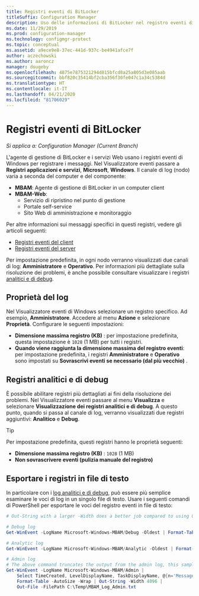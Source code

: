 ```yaml
---
title: Registri eventi di BitLocker
titleSuffix: Configuration Manager
description: Uso delle informazioni di BitLocker nel registro eventi di Windows per la risoluzione dei problemi
ms.date: 11/29/2019
ms.prod: configuration-manager
ms.technology: configmgr-protect
ms.topic: conceptual
ms.assetid: a9ece9e8-37ec-441d-937c-be4941afce7f
author: aczechowski
ms.author: aaroncz
manager: dougeby
ms.openlocfilehash: 4875e7875321294d815bfcd8a25a805d3e085aab
ms.sourcegitcommit: bbf820c35414bf2cba356f30fe047c1a34c5384d
ms.translationtype: HT
ms.contentlocale: it-IT
ms.lasthandoff: 04/21/2020
ms.locfileid: "81706029"
---
```

# <a name="bitlocker-event-logs"></a>Registri eventi di BitLocker

*Si applica a: Configuration Manager (Current Branch)*

L'agente di gestione di BitLocker e i servizi Web usano i registri eventi di Windows per registrare i messaggi. Nel Visualizzatore eventi passare a **Registri applicazioni e servizi**, **Microsoft**, **Windows**. Il canale di log (nodo) varia a seconda del computer e del componente:

- **MBAM**: Agente di gestione di BitLocker in un computer client
- **MBAM-Web**:
  - Servizio di ripristino nel punto di gestione
  - Portale self-service
  - Sito Web di amministrazione e monitoraggio

Per altre informazioni sui messaggi specifici in questi registri, vedere gli articoli seguenti:

- [Registri eventi del client](client-event-logs.md)
- [Registri eventi del server](server-event-logs.md)

Per impostazione predefinita, in ogni nodo verranno visualizzati due canali di log: **Amministratore** e **Operativo**. Per informazioni più dettagliate sulla risoluzione dei problemi, è anche possibile consultare visualizzare i registri [analitici e di debug](#bkmk_debug).

## <a name="log-properties"></a>Proprietà del log

Nel Visualizzatore eventi di Windows selezionare un registro specifico. Ad esempio, **Amministratore**. Accedere al menu **Azione** e selezionare **Proprietà**. Configurare le seguenti impostazioni:

- **Dimensione massima registro (KB)** : per impostazione predefinita, questa impostazione è `1028` (1 MB) per tutti i registri.
- **Quando viene raggiunta la dimensione massima del registro eventi**: per impostazione predefinita, i registri **Amministratore** e **Operativo** sono impostati su **Sovrascrivi eventi se necessario (dal più vecchio)** .

## <a name="analytic-and-debug-logs"></a><a name="bkmk_debug"></a> Registri analitici e di debug

È possibile abilitare registri più dettagliati ai fini della risoluzione dei problemi. Nel Visualizzatore eventi passare al menu **Visualizza** e selezionare **Visualizzazione dei registri analitici e di debug**. A questo punto, quando si passa al canale di log, verranno visualizzati due registri aggiuntivi: **Analitico** e **Debug**.

> [!TIP]
> Per impostazione predefinita, questi registri hanno le proprietà seguenti:
>
> - **Dimensione massima registro (KB)** : `1028` (1 MB)
> - **Non sovrascrivere eventi (pulizia manuale del registro)**

## <a name="export-logs-to-text"></a>Esportare i registri in file di testo

In particolare con i [log analitici e di debug](#bkmk_debug), può essere più semplice esaminare le voci di log in un singolo file di testo. Usare i seguenti comandi di PowerShell per esportare le voci del registro eventi in file di testo:

``` PowerShell
# Out-String with a larger -Width does a better job compared to using Out-File with -Width. -Oldest is only required with debug/analytic logs.

# Debug log
Get-WinEvent -LogName Microsoft-Windows-MBAM/Debug -Oldest | Format-Table -AutoSize | Out-String -Width 4096 | Out-File C:\Temp\MBAM_Log_Debug.txt

# Analytic log
Get-WinEvent -LogName Microsoft-Windows-MBAM/Analytic -Oldest | Format-Table -AutoSize | Out-String -Width 4096 | Out-File C:\Temp\MBAM_Log_Analytic.txt

# Admin log
# The above command truncates the output from the admin log, this sample reformats the strings
Get-WinEvent -LogName Microsoft-Windows-MBAM/Admin |
    Select TimeCreated, LevelDisplayName, TaskDisplayName, @{n='Message';e={$_.Message.trim()}} |
    Format-Table -AutoSize -Wrap | Out-String -Width 4096 |
    Out-File -FilePath C:\Temp\MBAM_Log_Admin.txt
```

